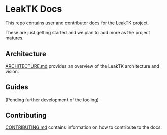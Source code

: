 # LeakTK Docs

This repo contains user and contributor docs for the LeakTK project.

These are just getting started and we plan to add more as the project matures.

## Architecture

[ARCHITECTURE.md](ARCHITECTURE.md) provides an overview of the LeakTK
architecture and vision.

## Guides

(Pending further development of the tooling)

## Contributing

[CONTRIBUTING.md](CONTRIBUTING.md) contains information on how to contribute
to the docs.
